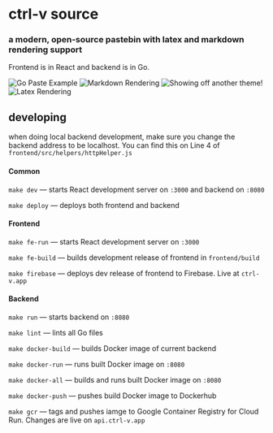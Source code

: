 # ctrl-v source
### a modern, open-source pastebin with latex and markdown rendering support

Frontend is in React and backend is in Go.

![Go Paste Example](https://user-images.githubusercontent.com/23178940/83225601-06f0bb80-a135-11ea-9af2-9f2946459fe7.png)
![Markdown Rendering](https://user-images.githubusercontent.com/23178940/83225605-0821e880-a135-11ea-9efd-e7242ebde265.png)
![Showing off another theme!](https://user-images.githubusercontent.com/23178940/83225610-0a844280-a135-11ea-8c7c-4a0ecb13f379.png)
![Latex Rendering](https://user-images.githubusercontent.com/23178940/83225613-0c4e0600-a135-11ea-9f27-e5653cf9f343.png)

## developing
when doing local backend development, make sure you change the backend address to be localhost. You can find this on Line 4 of `frontend/src/helpers/httpHelper.js`

#### Common
`make dev` &mdash; starts React development server on `:3000` and backend on `:8080`

`make deploy` &mdash; deploys both frontend and backend

#### Frontend
`make fe-run` &mdash; starts React development server on `:3000`

`make fe-build` &mdash; builds development release of frontend in `frontend/build`

`make firebase` &mdash; deploys dev release of frontend to Firebase. Live at `ctrl-v.app`

#### Backend
`make run` &mdash; starts backend on `:8080`

`make lint` &mdash; lints all Go files 

`make docker-build` &mdash; builds Docker image of current backend

`make docker-run` &mdash; runs built Docker image on `:8080`

`make docker-all` &mdash; builds and runs built Docker image on `:8080`

`make docker-push` &mdash; pushes build Docker image to Dockerhub

`make gcr` &mdash; tags and pushes iamge to Google Container Registry for Cloud Run. Changes are live on `api.ctrl-v.app`